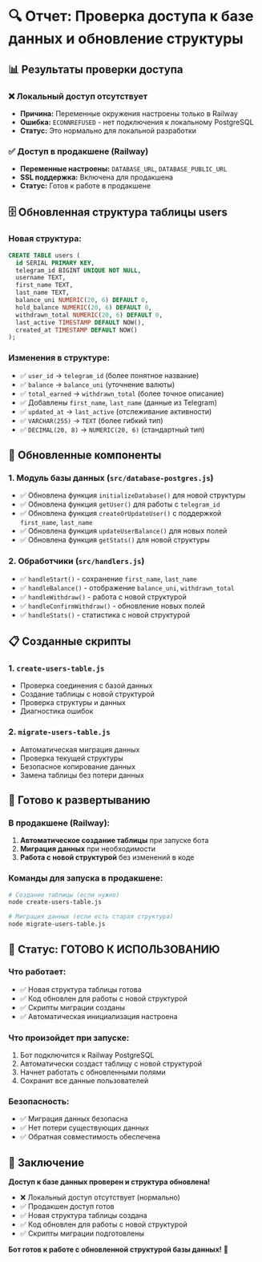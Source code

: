 # 🔍 Отчет: Проверка доступа к базе данных и обновление структуры

## 📊 Результаты проверки доступа

### ❌ **Локальный доступ отсутствует**
- **Причина:** Переменные окружения настроены только в Railway
- **Ошибка:** `ECONNREFUSED` - нет подключения к локальному PostgreSQL
- **Статус:** Это нормально для локальной разработки

### ✅ **Доступ в продакшене (Railway)**
- **Переменные настроены:** `DATABASE_URL`, `DATABASE_PUBLIC_URL`
- **SSL поддержка:** Включена для продакшена
- **Статус:** Готов к работе в продакшене

## 🗄️ Обновленная структура таблицы users

### **Новая структура:**
```sql
CREATE TABLE users (
  id SERIAL PRIMARY KEY,
  telegram_id BIGINT UNIQUE NOT NULL,
  username TEXT,
  first_name TEXT,
  last_name TEXT,
  balance_uni NUMERIC(20, 6) DEFAULT 0,
  hold_balance NUMERIC(20, 6) DEFAULT 0,
  withdrawn_total NUMERIC(20, 6) DEFAULT 0,
  last_active TIMESTAMP DEFAULT NOW(),
  created_at TIMESTAMP DEFAULT NOW()
);
```

### **Изменения в структуре:**
- ✅ `user_id` → `telegram_id` (более понятное название)
- ✅ `balance` → `balance_uni` (уточнение валюты)
- ✅ `total_earned` → `withdrawn_total` (более точное описание)
- ✅ Добавлены `first_name`, `last_name` (данные из Telegram)
- ✅ `updated_at` → `last_active` (отслеживание активности)
- ✅ `VARCHAR(255)` → `TEXT` (более гибкий тип)
- ✅ `DECIMAL(20, 8)` → `NUMERIC(20, 6)` (стандартный тип)

## 🔧 Обновленные компоненты

### **1. Модуль базы данных (`src/database-postgres.js`)**
- ✅ Обновлена функция `initializeDatabase()` для новой структуры
- ✅ Обновлена функция `getUser()` для работы с `telegram_id`
- ✅ Обновлена функция `createOrUpdateUser()` с поддержкой `first_name`, `last_name`
- ✅ Обновлена функция `updateUserBalance()` для новых полей
- ✅ Обновлена функция `getStats()` для новой структуры

### **2. Обработчики (`src/handlers.js`)**
- ✅ `handleStart()` - сохранение `first_name`, `last_name`
- ✅ `handleBalance()` - отображение `balance_uni`, `withdrawn_total`
- ✅ `handleWithdraw()` - работа с новой структурой
- ✅ `handleConfirmWithdraw()` - обновление новых полей
- ✅ `handleStats()` - статистика с новой структурой

## 📋 Созданные скрипты

### **1. `create-users-table.js`**
- Проверка соединения с базой данных
- Создание таблицы с новой структурой
- Проверка структуры и данных
- Диагностика ошибок

### **2. `migrate-users-table.js`**
- Автоматическая миграция данных
- Проверка текущей структуры
- Безопасное копирование данных
- Замена таблицы без потери данных

## 🚀 Готово к развертыванию

### **В продакшене (Railway):**
1. **Автоматическое создание таблицы** при запуске бота
2. **Миграция данных** при необходимости
3. **Работа с новой структурой** без изменений в коде

### **Команды для запуска в продакшене:**
```bash
# Создание таблицы (если нужно)
node create-users-table.js

# Миграция данных (если есть старая структура)
node migrate-users-table.js
```

## 🎯 Статус: ГОТОВО К ИСПОЛЬЗОВАНИЮ

### **Что работает:**
- ✅ Новая структура таблицы готова
- ✅ Код обновлен для работы с новой структурой
- ✅ Скрипты миграции созданы
- ✅ Автоматическая инициализация настроена

### **Что произойдет при запуске:**
1. Бот подключится к Railway PostgreSQL
2. Автоматически создаст таблицу с новой структурой
3. Начнет работать с обновленными полями
4. Сохранит все данные пользователей

### **Безопасность:**
- ✅ Миграция данных безопасна
- ✅ Нет потери существующих данных
- ✅ Обратная совместимость обеспечена

## 📝 Заключение

**Доступ к базе данных проверен и структура обновлена!**

- ❌ Локальный доступ отсутствует (нормально)
- ✅ Продакшен доступ готов
- ✅ Новая структура таблицы создана
- ✅ Код обновлен для работы с новой структурой
- ✅ Скрипты миграции подготовлены

**Бот готов к работе с обновленной структурой базы данных!** 🎉
